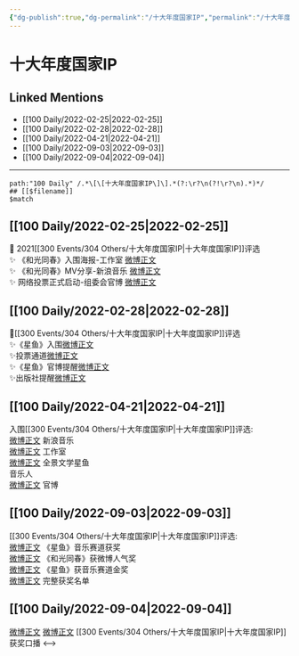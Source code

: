 ```yaml
---
{"dg-publish":true,"dg-permalink":"/十大年度国家IP","permalink":"/十大年度国家IP/","created":"2022-12-04T14:30:28.000+08:00","updated":"2023-04-10T17:01:15.487+08:00"}
---
```


# 十大年度国家IP

## Linked Mentions
- [[100 Daily/2022-02-25\|2022-02-25]]
- [[100 Daily/2022-02-28\|2022-02-28]]
- [[100 Daily/2022-04-21\|2022-04-21]]
- [[100 Daily/2022-09-03\|2022-09-03]]
- [[100 Daily/2022-09-04\|2022-09-04]]


---

```expander
path:"100 Daily" /.*\[\[十大年度国家IP\]\].*(?:\r?\n(?!\r?\n).*)*/
## [[$filename]]
$match
```
## [[100 Daily/2022-02-25\|2022-02-25]]
💫 2021[[300 Events/304 Others/十大年度国家IP\|十大年度国家IP]]评选  
✨ 《和光同春》入围海报-工作室 [微博正文](https://m.weibo.cn/6466290670/4740746664740355)  
✨ 《和光同春》MV分享-新浪音乐 [微博正文](https://m.weibo.cn/6466290670/4740813034882458)  
✨ 网络投票正式启动-组委会官博 [微博正文](https://m.weibo.cn/6466290670/4740787302043370)
## [[100 Daily/2022-02-28\|2022-02-28]]
🌟[[300 Events/304 Others/十大年度国家IP\|十大年度国家IP]]评选  
✨《星鱼》入围[微博正文](https://m.weibo.cn/6466290670/4741970155803662)  
✨投票通道[微博正文](https://m.weibo.cn/6466290670/4741980049380855)  
✨《星鱼》官博提醒[微博正文](https://m.weibo.cn/6466290670/4741897552397907)  
✨出版社提醒[微博正文](https://m.weibo.cn/6466290670/4741837845954898)
## [[100 Daily/2022-04-21\|2022-04-21]]
入围[[300 Events/304 Others/十大年度国家IP\|十大年度国家IP]]评选:  
[微博正文](https://m.weibo.cn/1266269835/4760631272014037) 新浪音乐  
[微博正文](https://m.weibo.cn/7478855230/4760641703511166) 工作室  
[微博正文](https://m.weibo.cn/7738477510/4760633520423967) 全景文学星鱼  
[](https://m.weibo.cn/1852855013/4760631255761429) 音乐人  
[微博正文](https://m.weibo.cn/5508802293/4760663614557607) 官博
## [[100 Daily/2022-09-03\|2022-09-03]]
[[300 Events/304 Others/十大年度国家IP\|十大年度国家IP]]评选:  
[微博正文](https://m.weibo.cn/5508802293/4809631370578250) 《星鱼》音乐赛道获奖  
[微博正文](https://m.weibo.cn/5508802293/4809639621040152) 《和光同春》获微博人气奖  
[微博正文](https://m.weibo.cn/5508802293/4809724950484866) 《星鱼》获音乐赛道金奖  
[微博正文](https://m.weibo.cn/5508802293/4809651759619608) 完整获奖名单
## [[100 Daily/2022-09-04\|2022-09-04]]
[微博正文](https://m.weibo.cn/7738477510/4809923400044999) [微博正文](https://m.weibo.cn/1266269835/4809940898153154) [[300 Events/304 Others/十大年度国家IP\|十大年度国家IP]]获奖口播
<-->